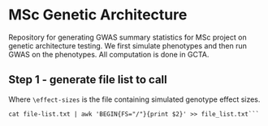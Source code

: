# MSc Genetic Architecture

Repository for generating GWAS summary statistics for MSc project on genetic architecture testing. We first simulate phenotypes and then run GWAS on the phenotypes. All computation is done in GCTA. 

## Step 1 - generate file list to call 
Where `\effect-sizes` is the file containing simulated genotype effect sizes. 

```ls -lth effect-sizes/*.?.txt| awk '{print $9}' | sort >> file-list.txt
cat file-list.txt | awk 'BEGIN{FS="/"}{print $2}' >> file_list.txt```

